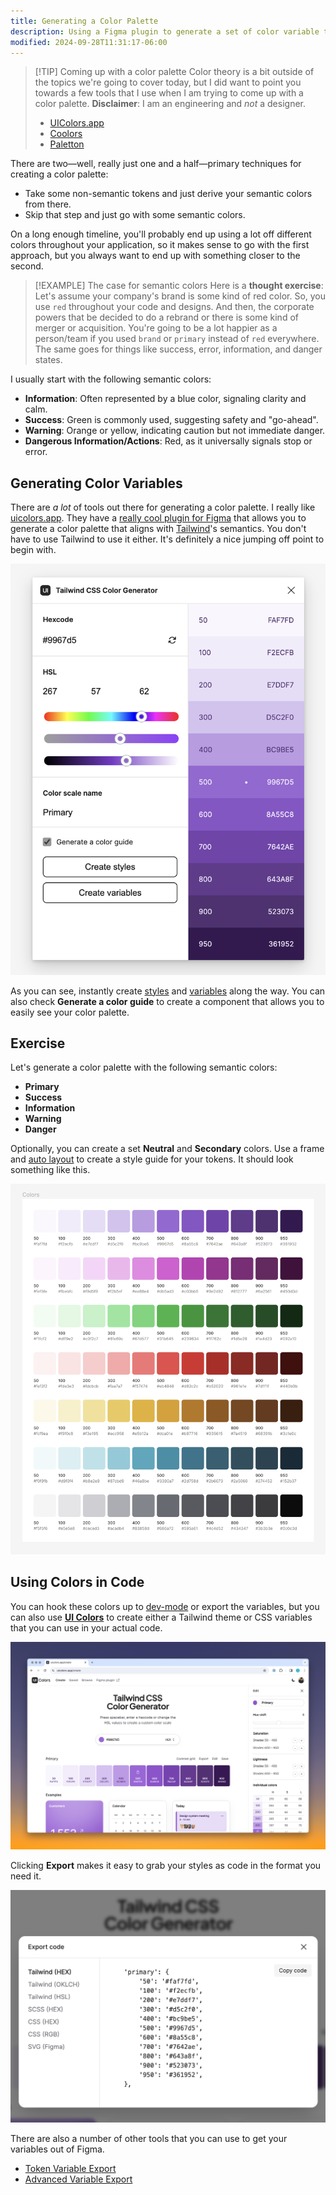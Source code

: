 ```yaml
---
title: Generating a Color Palette
description: Using a Figma plugin to generate a set of color variable that we can use in our project.
modified: 2024-09-28T11:31:17-06:00
---
```


> [!TIP] Coming up with a color palette
> Color theory is a bit outside of the topics we're going to cover today, but I did want to point you towards a few tools that I use when I am trying to come up with a color palette. **Disclaimer**: I am an engineering and _not_ a designer.
>
> - [UIColors.app](http://uicolors.app)
> - [Coolors](https://coolors.co/)
> - [Paletton](https://paletton.com/)

There are two—well, really just one and a half—primary techniques for creating a color palette:

- Take some non-semantic tokens and just derive your semantic colors from there.
- Skip that step and just go with some semantic colors.

On a long enough timeline, you'll probably end up using a lot off different colors throughout your application, so it makes sense to go with the first approach, but you always want to end up with something closer to the second.

> [!EXAMPLE] The case for semantic colors
> Here is a **thought exercise**: Let's assume your company's brand is some kind of red color. So, you use `red` throughout your code and designs. And then, the corporate powers that be decided to do a rebrand or there is some kind of merger or acquisition. You're going to be a lot happier as a person/team if you used `brand` or `primary` instead of `red` everywhere. The same goes for things like success, error, information, and danger states.

I usually start with the following semantic colors:

- **Information**: Often represented by a blue color, signaling clarity and calm.
- **Success**: Green is commonly used, suggesting safety and "go-ahead".
- **Warning**: Orange or yellow, indicating caution but not immediate danger.
- **Dangerous Information/Actions**: Red, as it universally signals stop or error.

## Generating Color Variables

There are _a lot_ of tools out there for generating a color palette. I really like [uicolors.app](https://uicolors.app). They have a [really cool plugin for Figma](https://www.figma.com/community/plugin/1242548152689430610/tailwind-css-color-generator) that allows you to generate a color palette that aligns with [Tailwind](https://tailwindcss.com)'s semantics. You don't have to use Tailwind to use it either. It's definitely a nice jumping off point to begin with.

![Tailwind CSS Color Generator](assets/figma-tailwind-css-color-generator.png)

As you can see, instantly create [styles](styles.md) and [variables](variables.md) along the way. You can also check **Generate a color guide** to create a component that allows you to easily see your color palette.

## Exercise

Let's generate a color palette with the following semantic colors:

- **Primary**
- **Success**
- **Information**
- **Warning**
- **Danger**

Optionally, you can create a set **Neutral** and **Secondary** colors. Use a frame and [auto layout](auto-layout.md) to create a style guide for your tokens. It should look something like this.

![A color palette generated using the Tailwind CSS Color Generator Function](assets/figma-color-palette-generated.png)

## Using Colors in Code

You can hook these colors up to [dev-mode](dev-mode.md) or export the variables, but you can also use [**UI Colors**](https://uicolors.app) to create either a Tailwind theme or CSS variables that you can use in your actual code.

![The UIColors.app website](assets/figma-ui-colors-app-example.png)

Clicking **Export** makes it easy to grab your styles as code in the format you need it.

![Exporting colors from UIColors.app](assets/figma-ui-colors-export.png)

There are also a number of other tools that you can use to get your variables out of Figma.

- [Token Variable Export](https://www.figma.com/community/plugin/1264267851877180830)
- [Advanced Variable Export](https://www.figma.com/community/plugin/1260472771849439434)
